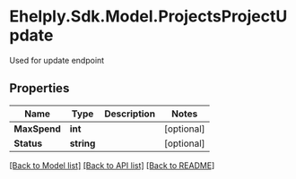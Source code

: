 # Ehelply.Sdk.Model.ProjectsProjectUpdate
Used for update endpoint

## Properties

Name | Type | Description | Notes
------------ | ------------- | ------------- | -------------
**MaxSpend** | **int** |  | [optional] 
**Status** | **string** |  | [optional] 

[[Back to Model list]](../README.md#documentation-for-models) [[Back to API list]](../README.md#documentation-for-api-endpoints) [[Back to README]](../README.md)

